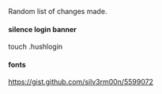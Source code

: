 Random list of changes made.

#### silence login banner

touch .hushlogin

#### fonts

https://gist.github.com/silv3rm00n/5599072
